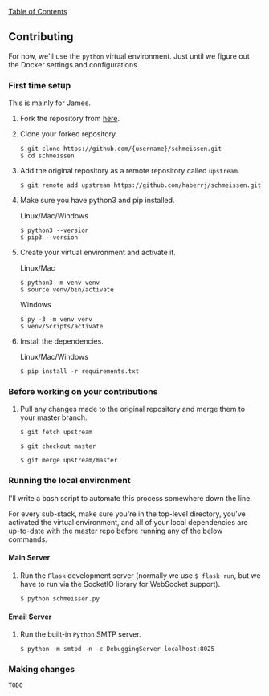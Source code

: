 [Table of Contents](../README.md)

## Contributing

For now, we'll use the ```python``` virtual environment. Just until we figure 
out the Docker settings and configurations.

### First time setup

This is mainly for James.

1.  Fork the repository from [here](https://github.com/haberrj/schmeissen).
2.  Clone your forked repository.

    ```
    $ git clone https://github.com/{username}/schmeissen.git
    $ cd schmeissen
    ```

3.  Add the original repository as a remote repository called ```upstream```.

    ```
    $ git remote add upstream https://github.com/haberrj/schmeissen.git
    ```

4.  Make sure you have python3 and pip installed.

    Linux/Mac/Windows
    ```
    $ python3 --version
    $ pip3 --version
    ```

5.  Create your virtual environment and activate it.

    Linux/Mac
    ```
    $ python3 -m venv venv
    $ source venv/bin/activate
    ```

    Windows
    ```
    $ py -3 -m venv venv
    $ venv/Scripts/activate
    ```

6.  Install the dependencies.

    Linux/Mac/Windows
    ```
    $ pip install -r requirements.txt
    ```

### Before working on your contributions

1.  Pull any changes made to the original repository and merge them to your 
    master branch.

    ```
    $ git fetch upstream

    $ git checkout master

    $ git merge upstream/master
    ```

### Running the local environment

I'll write a bash script to automate this process somewhere down the line.

For every sub-stack, make sure you're in the top-level directory, you've 
activated the virtual environment, and all of your local dependencies are 
up-to-date with the master repo before running any of the below commands.

#### Main Server

1.  Run the ```Flask``` development server (normally we use ```$ flask run```, 
    but we have to run via the SocketIO library for WebSocket support).

    ```
    $ python schmeissen.py
    ```

#### Email Server

1.  Run the built-in ```Python``` SMTP server.

    ```
    $ python -m smtpd -n -c DebuggingServer localhost:8025
    ```

### Making changes

```TODO```
